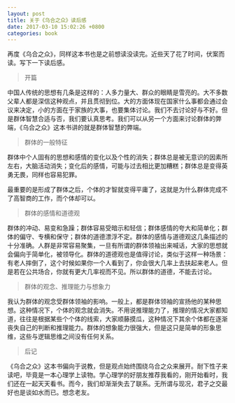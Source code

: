 ```yaml
---
layout: post
title: 关于《乌合之众》读后感
date: 2017-03-10 15:02:26 +0800
categories: book
---
```


再度《乌合之众》，同样这本书也是之前想读没读完。近些天了花了时间，伏案而读。写下一下读后感。

> 开篇

中国人传统的思想有几条是这样的：人多力量大、群众的眼睛是雪亮的。大不多数父辈人都是深信这种观点，并且贯彻到位。大的方面体现在国家什么事都会通过会议来决定，小的方面在于家族的大事，也要集体讨论。我们不去讨论好与不好。但是群体智慧合适与否，我们要认真思考。我们可以从另一个方面来讨论群体的弊端，《乌合之众》这本书讲的就是群体智慧的弊端。

> 群体的一般特征

群体中个人固有的思想和感情的变化以及个性的消失；群体总是被无意识的因素所左右，大脑活动消失；变化后的感情，可能与过去相比更加糟糕；群体总是变得英勇无畏，同样也容易犯罪。

最重要的是形成了群体之后，个体的才智就变得平庸了，这就是为什么群体完成不了高智商的工作，而个体却可以。

> 群体的感情和道德观

群体的冲动、易变和急躁；群体容易受暗示和轻信；群体感情的夸大和简单化；群体的偏守、专横和保守；群体的道德漂浮不定。群体的感情与道德观这几条描述的十分准确。人群是非常容易聚集，一旦有所谓的群体领袖出来喊话，大家的思想就会偏向于简单化，被领导化。群体的道德观也是值得讨论，类似于这样一种场景：有老人摔倒了，这个时候如果你一个人看到了，你会很大几率上去扶起来老人。但是若在公共场合，你就有更大几率视而不见。所以群体的道德，不能去讨论。

> 群体的观念、推理能力与想象力

我认为群体的观念受群体领袖的影响。一般上，都是群体领袖的宣扬他的某种思想。这种情况下，个体的观念就会消失。不用说推理能力了，推理的情况大家都知道，往往是根据某些个个体的线索，大家顺藤摸瓜，这种情况下其余个体都在逐渐丧失自己的判断和推理能力。群体的想象能力很强大，但是这只是简单的形象思维，这些与逻辑思维之间没有任何关系。

> 后记

《乌合之众》这本书偏向于说教，但是观点始终围绕乌合之众来展开。耐下性子来读吧，毕竟是一本心理学上读物。学心理学的好朋友推荐我看的，刚开始看时，我们还在一起天天看书。而今，我们却渐渐失去了联系。无所谓与现况，君子之交最好也是谈如水而已。想念老友。

　

　